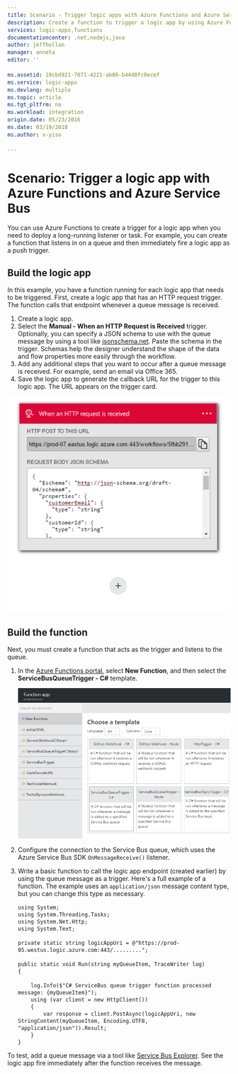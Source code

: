 ```yaml
---
title: Scenario - Trigger logic apps with Azure Functions and Azure Service Bus
description: Create a function to trigger a logic app by using Azure Functions and Azure Service Bus
services: logic-apps,functions
documentationcenter: .net,nodejs,java
author: jeffhollan
manager: anneta
editor: ''

ms.assetid: 19cbd921-7071-4221-ab86-b44d0fc0ecef
ms.service: logic-apps
ms.devlang: multiple
ms.topic: article
ms.tgt_pltfrm: na
ms.workload: integration
origin.date: 05/23/2016
ms.date: 03/19/2018
ms.author: v-yiso

---
```

# Scenario: Trigger a logic app with Azure Functions and Azure Service Bus

You can use Azure Functions to create a trigger for a logic app when you need to deploy a long-running listener or task. For example, you can create a function that listens in on a queue and then immediately fire a logic app as a push trigger.

## Build the logic app
In this example, you have a function running for each logic app that needs to be triggered. First, create a logic app that has an HTTP request trigger. The function calls that endpoint whenever a queue message is received.  

1. Create a logic app.
2. Select the **Manual - When an HTTP Request is Received** trigger.
   Optionally, you can specify a JSON schema to use with the queue message by using a tool like [jsonschema.net](http://jsonschema.net). Paste the schema in the trigger. Schemas help the designer understand the shape of the data and flow properties more easily through the workflow.
2. Add any additional steps that you want to occur after a queue message is received. For example, send an email via Office 365.  
3. Save the logic app to generate the callback URL for the trigger to this logic app. The URL appears on the trigger card.

![The callback URL appears on the trigger card][1]

## Build the function
Next, you must create a function that acts as the trigger and listens to the queue.

1. In the [Azure Functions portal](https://functions.azure.com/signin), select **New Function**, and then select the **ServiceBusQueueTrigger - C#** template.
   
    ![Azure Functions portal][2]
2. Configure the connection to the Service Bus queue, which uses the Azure Service Bus SDK `OnMessageReceive()` listener.
3. Write a basic function to call the logic app endpoint (created earlier) by using the queue message as a trigger. Here's a full example of a function. The example uses an `application/json` message content type, but you can change this type as necessary.
   
   ```
   using System;
   using System.Threading.Tasks;
   using System.Net.Http;
   using System.Text;
   
   private static string logicAppUri = @"https://prod-05.westus.logic.azure.com:443/.........";
   
   public static void Run(string myQueueItem, TraceWriter log)
   {
   
       log.Info($"C# ServiceBus queue trigger function processed message: {myQueueItem}");
       using (var client = new HttpClient())
       {
           var response = client.PostAsync(logicAppUri, new StringContent(myQueueItem, Encoding.UTF8, "application/json")).Result;
       }
   }
   ```

To test, add a queue message via a tool like [Service Bus Explorer](https://github.com/paolosalvatori/ServiceBusExplorer). See the logic app fire immediately after the function receives the message.

<!-- Image References -->
[1]: ./media/logic-apps-scenario-function-sb-trigger/manualtrigger.png
[2]: ./media/logic-apps-scenario-function-sb-trigger/newqueuetriggerfunction.png
